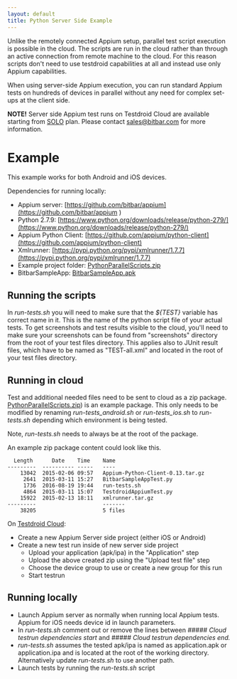 ```yaml
---
layout: default
title: Python Server Side Example
---
```


Unlike the remotely connected Appium setup, parallel test script
execution is possible in the cloud. The scripts are run in the
cloud rather than through an active connection from remote machine to
the cloud. For this reason scripts don't need to use testdroid
capabilities at all and instead use only Appium capabilities.

When using server-side Appium execution, you can run standard Appium
tests on hundreds of devices in parallel without any need for complex
set-ups at the client side.

**NOTE!** Server side Appium test runs on Testdroid Cloud are
  available starting from [SOLO](http://testdroid.com/pricing)
  plan. Please contact <sales@bitbar.com> for more information.


# Example

This example works for both Android and iOS devices.

Dependencies for running locally:

* Appium server: [https://github.com/bitbar/appium](https://github.com/bitbar/appium  )
* Python 2.7.9: [https://www.python.org/downloads/release/python-279/](https://www.python.org/downloads/release/python-279/)
* Appium Python Client: [https://github.com/appium/python-client](https://github.com/appium/python-client)
* Xmlrunner: [https://pypi.python.org/pypi/xmlrunner/1.7.7](https://pypi.python.org/pypi/xmlrunner/1.7.7)
* Example project folder: [PythonParallelScripts.zip](https://www.dropbox.com/s/9tglr5kezvfk48n/PythonParallelScripts.zip?dl=0)
* BitbarSampleApp: [BitbarSampleApp.apk](https://www.dropbox.com/s/65zjcyz15l50c4n/BitbarSampleApp.apk?dl=0)

## Running the scripts

In *run-tests.sh* you will need to make sure that the *${TEST}* variable
has correct name in it. This is the name of the python script file of
your actual tests. To get screenshots and test results visible to the
cloud, you'll need to make sure your screenshots can be found from
"screenshots" directory from the root of your test files
directory. This applies also to JUnit result files, which have to be
named as "TEST-all.xml" and located in the root of your test files
directory.

## Running in cloud

Test and additional needed files need to be sent to cloud as a zip package. [PythonParallelScripts.zip](https://www.dropbox.com/s/9tglr5kezvfk48n/PythonParallelScripts.zip?dl=0)) is an example package. This only needs to be modified by renaming *run-tests_android.sh* or *run-tests_ios.sh* to *run-tests.sh* depending which environment is being tested. 

Note, *run-tests.sh* needs to always be at the root of the package.

An example zip package content could look like this.

```
  Length      Date    Time    Name
---------  ---------- -----   ----
    13042  2015-02-06 09:57   Appium-Python-Client-0.13.tar.gz
     2641  2015-03-11 15:27   BitbarSampleAppTest.py
     1736  2016-08-19 19:44   run-tests.sh
     4864  2015-03-11 15:07   TestdroidAppiumTest.py
    15922  2015-02-13 18:11   xmlrunner.tar.gz
---------                     -------
    38205                     5 files
```

On [Testdroid Cloud](https://cloud.testdroid.com):

* Create a new Appium Server side project (either iOS or Android)
* Create a new test run inside of new server side project 
  * Upload your application (apk/ipa) in the "Application" step
  * Upload the above created zip using the "Upload test file" step
  * Choose the device group to use or create a new group for this run
  * Start testrun


## Running locally

* Launch Appium server as normally when running local Appium tests. Appium for iOS needs device id in launch parameters.
* In *run-tests.sh* comment out or remove the lines between 
  *##### Cloud testrun dependencies start* and  *##### Cloud testrun dependencies end.*
* *run-tests.sh* assumes the tested apk/ipa is named as application.apk or application.ipa and is located at the root of the working directory. Alternatively update *run-tests.sh* to use another path.
* Launch tests by running the *run-tests.sh* script
